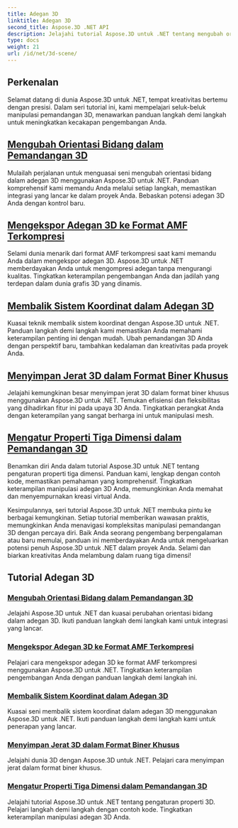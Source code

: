 ```yaml
---
title: Adegan 3D
linktitle: Adegan 3D
second_title: Aspose.3D .NET API
description: Jelajahi tutorial Aspose.3D untuk .NET tentang mengubah orientasi bidang, mengekspor adegan ke format AMF terkompresi, membalik sistem koordinat, dan banyak lagi.
type: docs
weight: 21
url: /id/net/3d-scene/
---
```

## Perkenalan

Selamat datang di dunia Aspose.3D untuk .NET, tempat kreativitas bertemu dengan presisi. Dalam seri tutorial ini, kami mempelajari seluk-beluk manipulasi pemandangan 3D, menawarkan panduan langkah demi langkah untuk meningkatkan kecakapan pengembangan Anda.

## [Mengubah Orientasi Bidang dalam Pemandangan 3D](./change-plane-orientation/)

Mulailah perjalanan untuk menguasai seni mengubah orientasi bidang dalam adegan 3D menggunakan Aspose.3D untuk .NET. Panduan komprehensif kami memandu Anda melalui setiap langkah, memastikan integrasi yang lancar ke dalam proyek Anda. Bebaskan potensi adegan 3D Anda dengan kontrol baru.

## [Mengekspor Adegan 3D ke Format AMF Terkompresi](./export-scene-compressed-amf/)

Selami dunia menarik dari format AMF terkompresi saat kami memandu Anda dalam mengekspor adegan 3D. Aspose.3D untuk .NET memberdayakan Anda untuk mengompresi adegan tanpa mengurangi kualitas. Tingkatkan keterampilan pengembangan Anda dan jadilah yang terdepan dalam dunia grafis 3D yang dinamis.

## [Membalik Sistem Koordinat dalam Adegan 3D](./flip-coordinate-system/)

Kuasai teknik membalik sistem koordinat dengan Aspose.3D untuk .NET. Panduan langkah demi langkah kami memastikan Anda memahami keterampilan penting ini dengan mudah. Ubah pemandangan 3D Anda dengan perspektif baru, tambahkan kedalaman dan kreativitas pada proyek Anda.

## [Menyimpan Jerat 3D dalam Format Biner Khusus](./save-3d-meshes-binary-format/)

Jelajahi kemungkinan besar menyimpan jerat 3D dalam format biner khusus menggunakan Aspose.3D untuk .NET. Temukan efisiensi dan fleksibilitas yang dihadirkan fitur ini pada upaya 3D Anda. Tingkatkan perangkat Anda dengan keterampilan yang sangat berharga ini untuk manipulasi mesh.

## [Mengatur Properti Tiga Dimensi dalam Pemandangan 3D](./set-3d-properties/)

Benamkan diri Anda dalam tutorial Aspose.3D untuk .NET tentang pengaturan properti tiga dimensi. Panduan kami, lengkap dengan contoh kode, memastikan pemahaman yang komprehensif. Tingkatkan keterampilan manipulasi adegan 3D Anda, memungkinkan Anda memahat dan menyempurnakan kreasi virtual Anda.

Kesimpulannya, seri tutorial Aspose.3D untuk .NET membuka pintu ke berbagai kemungkinan. Setiap tutorial memberikan wawasan praktis, memungkinkan Anda menavigasi kompleksitas manipulasi pemandangan 3D dengan percaya diri. Baik Anda seorang pengembang berpengalaman atau baru memulai, panduan ini memberdayakan Anda untuk mengeluarkan potensi penuh Aspose.3D untuk .NET dalam proyek Anda. Selami dan biarkan kreativitas Anda melambung dalam ruang tiga dimensi!
## Tutorial Adegan 3D
### [Mengubah Orientasi Bidang dalam Pemandangan 3D](./change-plane-orientation/)
Jelajahi Aspose.3D untuk .NET dan kuasai perubahan orientasi bidang dalam adegan 3D. Ikuti panduan langkah demi langkah kami untuk integrasi yang lancar.
### [Mengekspor Adegan 3D ke Format AMF Terkompresi](./export-scene-compressed-amf/)
Pelajari cara mengekspor adegan 3D ke format AMF terkompresi menggunakan Aspose.3D untuk .NET. Tingkatkan keterampilan pengembangan Anda dengan panduan langkah demi langkah ini.
### [Membalik Sistem Koordinat dalam Adegan 3D](./flip-coordinate-system/)
Kuasai seni membalik sistem koordinat dalam adegan 3D menggunakan Aspose.3D untuk .NET. Ikuti panduan langkah demi langkah kami untuk penerapan yang lancar.
### [Menyimpan Jerat 3D dalam Format Biner Khusus](./save-3d-meshes-binary-format/)
Jelajahi dunia 3D dengan Aspose.3D untuk .NET. Pelajari cara menyimpan jerat dalam format biner khusus.
### [Mengatur Properti Tiga Dimensi dalam Pemandangan 3D](./set-3d-properties/)
Jelajahi tutorial Aspose.3D untuk .NET tentang pengaturan properti 3D. Pelajari langkah demi langkah dengan contoh kode. Tingkatkan keterampilan manipulasi adegan 3D Anda.